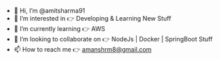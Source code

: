 - 👋 Hi, I’m @amitsharma91
- 👀 I’m interested in 👉 Developing & Learning New Stuff
- 🌱 I’m currently learning 👉 AWS
- 💞️ I’m looking to collaborate on 👉 NodeJs | Docker | SpringBoot Stuff
- 📫 How to reach me 👉 amanshrm8@gmail.com

<!---
amitsharma91/amitsharma91 is a ✨ special ✨ repository because its `README.md` (this file) appears on your GitHub profile.
You can click the Preview link to take a look at your changes.
--->

